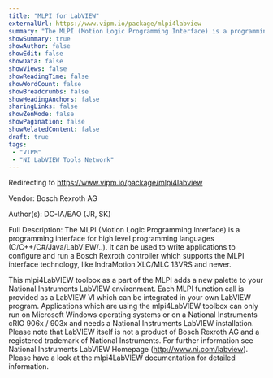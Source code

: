 ```yaml
---
title: "MLPI for LabVIEW"
externalUrl: https://www.vipm.io/package/mlpi4labview
summary: "The MLPI (Motion Logic Programming Interface) is a programming interface for high level programming languages (C/C++/C#/Java/LabVIEW/..)."
showSummary: true
showAuthor: false
showEdit: false
showData: false
showViews: false
showReadingTime: false
showWordCount: false
showBreadcrumbs: false
showHeadingAnchors: false
sharingLinks: false
showZenMode: false
showPagination: false
showRelatedContent: false
draft: true
tags:
 - "VIPM"
 - "NI LabVIEW Tools Network"
---
```


Redirecting to https://www.vipm.io/package/mlpi4labview

Vendor: Bosch Rexroth AG

Author(s): DC-IA/EAO (JR, SK)
 
Full Description:
The MLPI (Motion Logic Programming Interface) is a programming interface for high level programming languages (C/C++/C#/Java/LabVIEW/..). It can be used to write applications to configure and run a Bosch Rexroth controller which supports the MLPI interface technology, like IndraMotion XLC/MLC 13VRS and newer.

This mlpi4LabVIEW toolbox as a part of the MLPI adds a new palette to your National Instruments LabVIEW environment. Each MLPI function call is provided as a LabVIEW VI which can be integrated in your own LabVIEW program. Applications which are using the mlpi4LabVIEW toolbox can only run on Microsoft Windows operating systems or on a National Instruments cRIO 906x / 903x and needs a National Instruments LabVIEW installation. Please note that LabVIEW itself is not a product of Bosch Rexroth AG and a registered trademark of National Instruments. For further information see National Instruments LabVIEW Homepage (http://www.ni.com/labview). Please have a look at the mlpi4LabVIEW documentation for detailed information.